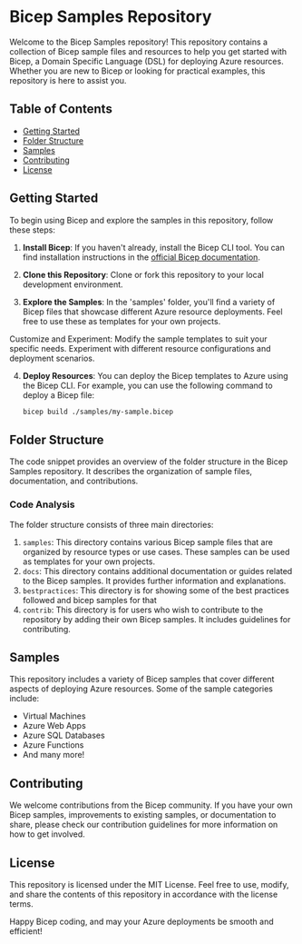  
# Bicep Samples Repository

Welcome to the Bicep Samples repository! This repository contains a collection of Bicep sample files and resources to help you get started with Bicep, a Domain Specific Language (DSL) for deploying Azure resources. Whether you are new to Bicep or looking for practical examples, this repository is here to assist you.

## Table of Contents
- [Getting Started](#getting-started)
- [Folder Structure](#folder-structure)
- [Samples](#samples)
- [Contributing](#contributing)
- [License](#license)

## Getting Started
To begin using Bicep and explore the samples in this repository, follow these steps:

1. **Install Bicep**: If you haven't already, install the Bicep CLI tool. You can find installation instructions in the [official Bicep documentation](https://docs.microsoft.com/en-us/azure/azure-resource-manager/templates/bicep-install).

2. **Clone this Repository**: Clone or fork this repository to your local development environment.

3. **Explore the Samples**: In the 'samples' folder, you'll find a variety of Bicep files that showcase different Azure resource deployments. Feel free to use these as templates for your own projects.

Customize and Experiment: Modify the sample templates to suit your specific needs. Experiment with different resource configurations and deployment scenarios.

4. **Deploy Resources**: You can deploy the Bicep templates to Azure using the Bicep CLI. For example, you can use the following command to deploy a Bicep file:

   ```bash
   bicep build ./samples/my-sample.bicep

## Folder Structure
The code snippet provides an overview of the folder structure in the Bicep Samples repository. It describes the organization of sample files, documentation, and contributions.

### Code Analysis
The folder structure consists of three main directories:
1. `samples`: This directory contains various Bicep sample files that are organized by resource types or use cases. These samples can be used as templates for your own projects.
2. `docs`: This directory contains additional documentation or guides related to the Bicep samples. It provides further information and explanations.
3. `bestpractices`: This directory is for showing some of the best practices followed and bicep samples for that
4. `contrib`: This directory is for users who wish to contribute to the repository by adding their own Bicep samples. It includes guidelines for contributing.


## Samples
This repository includes a variety of Bicep samples that cover different aspects of deploying Azure resources. Some of the sample categories include:
- Virtual Machines
- Azure Web Apps
- Azure SQL Databases
- Azure Functions
- And many more!

## Contributing
We welcome contributions from the Bicep community. If you have your own Bicep samples, improvements to existing samples, or documentation to share, please check our contribution guidelines for more information on how to get involved.

## License
This repository is licensed under the MIT License. Feel free to use, modify, and share the contents of this repository in accordance with the license terms.

Happy Bicep coding, and may your Azure deployments be smooth and efficient!
